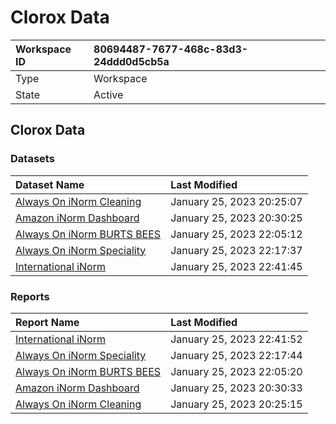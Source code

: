 



# Clorox Data

|Workspace ID|80694487-7677-468c-83d3-24ddd0d5cb5a|
| :--- | :--- |
|Type|Workspace|
|State|Active|

## Clorox Data

### Datasets

|Dataset Name|Last Modified|
| :--- | :--- |
|[Always On iNorm Cleaning](../Datasets/Always-On-iNorm-Cleaning.md)|January 25, 2023 20:25:07|
|[Amazon iNorm Dashboard](../Datasets/Amazon-iNorm-Dashboard.md)|January 25, 2023 20:30:25|
|[Always On iNorm BURTS BEES](../Datasets/Always-On-iNorm-BURTS-BEES.md)|January 25, 2023 22:05:12|
|[Always On iNorm Speciality](../Datasets/Always-On-iNorm-Speciality.md)|January 25, 2023 22:17:37|
|[International iNorm](../Datasets/International-iNorm.md)|January 25, 2023 22:41:45|

### Reports

|Report Name|Last Modified|
| :--- | :--- |
|[International iNorm](../Reports/International-iNorm.md)|January 25, 2023 22:41:52|
|[Always On iNorm Speciality](../Reports/Always-On-iNorm-Speciality.md)|January 25, 2023 22:17:44|
|[Always On iNorm BURTS BEES](../Reports/Always-On-iNorm-BURTS-BEES.md)|January 25, 2023 22:05:20|
|[Amazon iNorm Dashboard](../Reports/Amazon-iNorm-Dashboard.md)|January 25, 2023 20:30:33|
|[Always On iNorm Cleaning](../Reports/Always-On-iNorm-Cleaning.md)|January 25, 2023 20:25:15|
